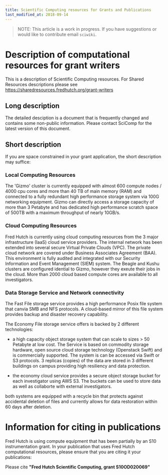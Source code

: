 ```yaml
---
title: Scientific Computing resources for Grants and Publications
last_modified_at: 2018-09-14
---
```


>NOTE: This article is a work in progress. If you have suggestions or would like to contribute email `sciwiki`.  


# Description of computational resources for grant writers

This is a description of Scientific Computing resources. For Shared Resources descriptions please see https://sharedresources.fredhutch.org/grant-writers 

## Long description

The detailed desciption is a document that is frequently changed and contains some non-public information. Please contact SciComp for the latest version of this document.

## Short description

If you are space constrained in your grant application, the short description may suffice:  

### Local Computing Resources

The 'Gizmo' cluster is currently equipped with almost 600 compute nodes / 4000 cpu cores and more than 40 TB of main memory (RAM) and connected to a fully redundant  high performance storage system via 100G networking equipment. Gizmo can directly access a storage capacity of more than 3 Petabyte and has dedicated high performance scratch space of 500TB with a maximum throughput of nearly 10GB/s.

### Cloud Computing Resources 

Fred Hutch is currently using cloud computing resources from the 3 major infrastructure (IaaS) cloud service providers. The internal network has been extended into several secure Virtual Private Clouds (VPC). The private cloud network are covered under Business Associates Agreement (BAA). This environment is fully audited and integrated with our Security Information and Event Management (SIEM) system.
The Beagle and Kushu clusters are configured idential to Gizmo, however they exeute their jobs in the cloud. More than 2000 cloud based compute cores are available to all investigators.


### Data Storage Service and Network connectivity  

The Fast File storage service provides a high performance Posix file system that canvia SMB and NFS protocols. A cloud-based mirror of this file system  provides backup and disaster recovery capability.  

The Economy File storage service offers is backed by 2 different technologies: 

- a high capacity object storage system that can scale to sizes > 50 Petabyte at low cost. The Service is based on commodity storage hardware, open source cloud storage technology (Openstack Swift) and is commercially supported. The system is can be accessed via Swift or S3 protocols. 3 replicas (copies) of the data are stored in 3 different buildings on campus providing high resiliency and data protection.

- the economy cloud service provides a secure object storage bucket for each investigator using AWS S3. The buckets can be used to store data as well as collaborte with external investigators.

both systems are equipped with a recycle bin that protects against accidental deletion of files and currently allows for data restoration within 60 days after deletion.


# Information for citing in publications

Fred Hutch is using compute equipment that has been partially by an S10 instrumentation grant. In your publication that uses Fred Hutch computational resources, please ensure that you are citing it your publications:

Please cite **"Fred Hutch Scientific Computing, grant S10OD020069"**

